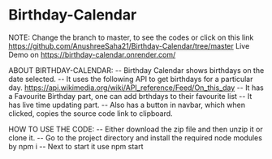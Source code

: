 # Birthday-Calendar

NOTE:
Change the branch to master, to see the codes or click on this link https://github.com/AnushreeSaha21/Birthday-Calendar/tree/master
Live Demo on https://birthday-calendar.onrender.com/

ABOUT BIRTHDAY-CALENDAR:
-- Birthday Calendar shows birthdays on the date selected.
-- It uses the following API to get birthdays for a particular day.
   https://api.wikimedia.org/wiki/API_reference/Feed/On_this_day 
-- It has a Favourite Birthday part, one can add brthdays to their favourite list 
-- It has live time updating part.
-- Also has a button in navbar, which when clicked, copies the source code link to clipboard.

HOW TO USE THE CODE:
-- Either download the zip file and then unzip it or clone it.
-- Go to the project directory and install the required node modules by
         npm i
-- Next to start it use 
         npm start
